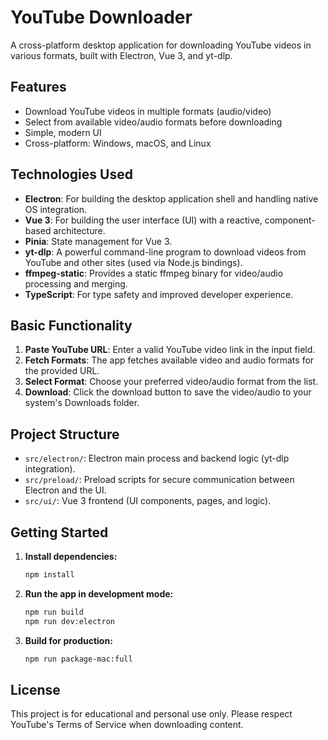 # YouTube Downloader

A cross-platform desktop application for downloading YouTube videos in various formats, built with Electron, Vue 3, and yt-dlp.

## Features

- Download YouTube videos in multiple formats (audio/video)
- Select from available video/audio formats before downloading
- Simple, modern UI
- Cross-platform: Windows, macOS, and Linux

## Technologies Used

- **Electron**: For building the desktop application shell and handling native OS integration.
- **Vue 3**: For building the user interface (UI) with a reactive, component-based architecture.
- **Pinia**: State management for Vue 3.
- **yt-dlp**: A powerful command-line program to download videos from YouTube and other sites (used via Node.js bindings).
- **ffmpeg-static**: Provides a static ffmpeg binary for video/audio processing and merging.
- **TypeScript**: For type safety and improved developer experience.

## Basic Functionality

1. **Paste YouTube URL**: Enter a valid YouTube video link in the input field.
2. **Fetch Formats**: The app fetches available video and audio formats for the provided URL.
3. **Select Format**: Choose your preferred video/audio format from the list.
4. **Download**: Click the download button to save the video/audio to your system's Downloads folder.

## Project Structure

- `src/electron/`: Electron main process and backend logic (yt-dlp integration).
- `src/preload/`: Preload scripts for secure communication between Electron and the UI.
- `src/ui/`: Vue 3 frontend (UI components, pages, and logic).

## Getting Started

1. **Install dependencies:**
   ```bash
   npm install
   ```
2. **Run the app in development mode:**
   ```bash
   npm run build
   npm run dev:electron
   ```
3. **Build for production:**
   ```bash
   npm run package-mac:full
   ```

## License

This project is for educational and personal use only. Please respect YouTube's Terms of Service when downloading content.
